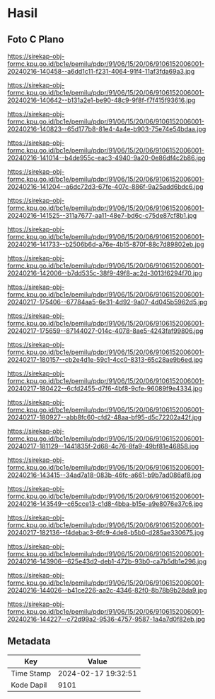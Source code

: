 # Hasil

## Foto C Plano

https://sirekap-obj-formc.kpu.go.id/bc1e/pemilu/pdpr/91/06/15/20/06/9106152006001-20240216-140458--a6dd1c11-f231-4064-91f4-11af3fda69a3.jpg

https://sirekap-obj-formc.kpu.go.id/bc1e/pemilu/pdpr/91/06/15/20/06/9106152006001-20240216-140642--b131a2e1-be90-48c9-9f8f-f7f415f93616.jpg

https://sirekap-obj-formc.kpu.go.id/bc1e/pemilu/pdpr/91/06/15/20/06/9106152006001-20240216-140823--65d177b8-81e4-4a4e-b903-75e74e54bdaa.jpg

https://sirekap-obj-formc.kpu.go.id/bc1e/pemilu/pdpr/91/06/15/20/06/9106152006001-20240216-141014--b4de955c-eac3-4940-9a20-0e86df4c2b86.jpg

https://sirekap-obj-formc.kpu.go.id/bc1e/pemilu/pdpr/91/06/15/20/06/9106152006001-20240216-141204--a6dc72d3-67fe-407c-886f-9a25add6bdc6.jpg

https://sirekap-obj-formc.kpu.go.id/bc1e/pemilu/pdpr/91/06/15/20/06/9106152006001-20240216-141525--311a7677-aa11-48e7-bd6c-c75de87cf8b1.jpg

https://sirekap-obj-formc.kpu.go.id/bc1e/pemilu/pdpr/91/06/15/20/06/9106152006001-20240216-141733--b2506b6d-a76e-4b15-870f-88c7d89802eb.jpg

https://sirekap-obj-formc.kpu.go.id/bc1e/pemilu/pdpr/91/06/15/20/06/9106152006001-20240216-142006--b7dd535c-38f9-49f8-ac2d-3013f6294f70.jpg

https://sirekap-obj-formc.kpu.go.id/bc1e/pemilu/pdpr/91/06/15/20/06/9106152006001-20240217-175406--67784aa5-6e31-4d92-9a07-4d045b5962d5.jpg

https://sirekap-obj-formc.kpu.go.id/bc1e/pemilu/pdpr/91/06/15/20/06/9106152006001-20240217-175659--87144027-014c-4078-8ae5-4243faf99806.jpg

https://sirekap-obj-formc.kpu.go.id/bc1e/pemilu/pdpr/91/06/15/20/06/9106152006001-20240217-180157--cb2e4d1e-59c1-4cc0-8313-65c28ae9b6ed.jpg

https://sirekap-obj-formc.kpu.go.id/bc1e/pemilu/pdpr/91/06/15/20/06/9106152006001-20240217-180422--6cfd2455-d7f6-4bf8-9cfe-96089f9e4334.jpg

https://sirekap-obj-formc.kpu.go.id/bc1e/pemilu/pdpr/91/06/15/20/06/9106152006001-20240217-180927--abb8fc60-cfd2-48aa-bf95-d5c72202a42f.jpg

https://sirekap-obj-formc.kpu.go.id/bc1e/pemilu/pdpr/91/06/15/20/06/9106152006001-20240217-181129--1441835f-2d68-4c76-8fa9-49bf81e46858.jpg

https://sirekap-obj-formc.kpu.go.id/bc1e/pemilu/pdpr/91/06/15/20/06/9106152006001-20240216-143415--34ad7a18-083b-46fc-a661-b9b7ad086af8.jpg

https://sirekap-obj-formc.kpu.go.id/bc1e/pemilu/pdpr/91/06/15/20/06/9106152006001-20240216-143549--c65cce13-c1d8-4bba-b15e-a9e8076e37c6.jpg

https://sirekap-obj-formc.kpu.go.id/bc1e/pemilu/pdpr/91/06/15/20/06/9106152006001-20240217-182136--f4debac3-6fc9-4de8-b5b0-d285ae330675.jpg

https://sirekap-obj-formc.kpu.go.id/bc1e/pemilu/pdpr/91/06/15/20/06/9106152006001-20240216-143906--625e43d2-deb1-472b-93b0-ca7b5db1e296.jpg

https://sirekap-obj-formc.kpu.go.id/bc1e/pemilu/pdpr/91/06/15/20/06/9106152006001-20240216-144026--b41ce226-aa2c-4346-82f0-8b78b9b28da9.jpg

https://sirekap-obj-formc.kpu.go.id/bc1e/pemilu/pdpr/91/06/15/20/06/9106152006001-20240216-144227--c72d99a2-9536-4757-9587-1a4a7d0f82eb.jpg


## Metadata

| Key        | Value               |
| ---------- | ------------------- |
| Time Stamp | 2024-02-17 19:32:51 |
| Kode Dapil | 9101                |



